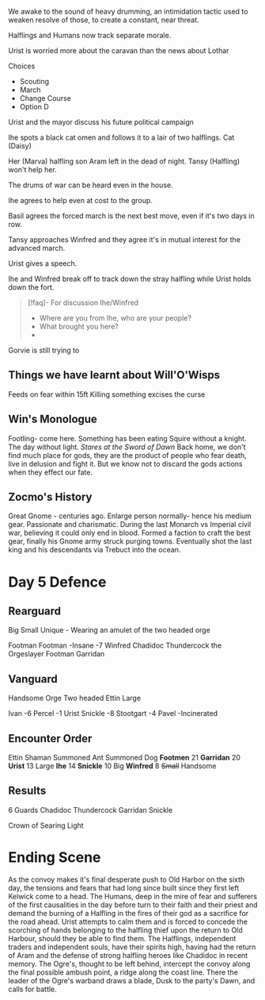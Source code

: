 We awake to the sound of heavy drumming, an intimidation tactic used to weaken resolve of those, to create a constant, near threat.

Halflings and Humans now track separate morale.

Urist is worried more about the caravan than the news about Lothar

Choices
- Scouting
- March
- Change Course
- Option D

Urist and the mayor discuss his future political campaign

Ihe spots a black cat omen and follows it to a lair of two halflings.
Cat (Daisy)

Her (Marva) halfling son Aram left in the dead of night. Tansy (Halfling) won't help her.

The drums of war can be heard even in the house.

Ihe agrees to help even at cost to the group.

Basil agrees the forced march is the next best move, even if it's two days in row.

Tansy approaches Winfred and they agree it's in mutual interest for the advanced march.

Urist gives a speech.


Ihe and Winfred break off to track down the stray halfling while Urist holds down the fort.

>[!faq]- For discussion Ihe/Winfred
>- Where are you from Ihe, who are your people?
>- What brought you here?
>- 

Gorvie is still trying to  

## Things we have learnt about Will'O'Wisps
Feeds on fear within 15ft
Killing something excises the curse

## Win's Monologue
Footling- come here.
Something has been eating 
Squire without a knight. The day without light.
*Stares at the Sword of Dawn*
Back home, we don't find much place for gods, they are the product of people who fear death, live in delusion and fight it. But we know not to discard the gods actions when they effect our fate.

## Zocmo's History

Great Gnome - centuries ago.
Enlarge person normally- hence his medium gear. Passionate and charismatic.
During the last Monarch vs Imperial civil war, believing it could only end in blood. Formed a faction to craft the best gear, finally his Gnome army struck purging towns.
Eventually shot the last king and his descendants via Trebuct into the ocean.



# Day 5 Defence
## Rearguard
Big
Small
Unique - Wearing an amulet of the two headed orge

Footman
Footman -Insane -7
Winfred
Chadidoc Thundercock the Orgeslayer
Footman
Garridan

## Vanguard
Handsome Orge
Two headed Ettin
Large


Ivan -6
Percel -1
Urist
Snickle -8
Stootgart -4
Pavel -Incinerated


## Encounter Order

Ettin 
Shaman
Summoned Ant
Summoned Dog
**Footmen** 21
**Garridan** 20
**Urist** 13
Large
**Ihe** 14
**Snickle** 10
Big
**Winfred** 8
~~Small~~
Handsome

## Results


6 Guards
Chadidoc Thundercock
Garridan
Snickle

Crown of Searing Light

# Ending Scene
As the convoy makes it's final desperate push to Old Harbor on the sixth day, the tensions and fears that had long since built since they first left Kelwick come to a head.
The Humans, deep in the mire of fear and sufferers of the first causalities in the day before turn to their faith and their priest and demand the burning of a Halfling in the fires of their god as a sacrifice for the road ahead. Urist attempts to calm them and is forced to concede the scorching of hands belonging to the halfling thief upon the return to Old Harbour, should they be able to find them.
The Halflings, independent traders and independent souls, have their spirits high, having had the return of Aram and the defense of strong halfling heroes like Chadidoc in recent memory.
The Ogre's, thought to be left behind, intercept the convoy along the final possible ambush point, a ridge along the coast line. There the leader of the Ogre's warband draws a blade, Dusk to the party's Dawn, and calls for battle.